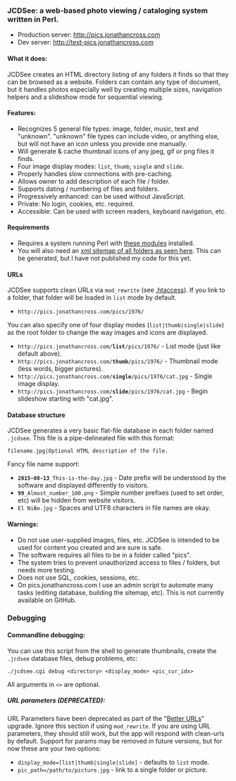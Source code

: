 ### JCDSee: a web-based photo viewing / cataloging system written in Perl.
* Production server: http://pics.jonathancross.com
* Dev server: http://test-pics.jonathancross.com

#### What it does:
JCDSee creates an HTML directory listing of any folders it finds so that they can be browsed as a website.  Folders can contain any type of document, but it handles photos especially well by creating multiple sizes, navigation helpers and a slideshow mode for sequential viewing.

#### Features:
* Recognizes 5 general file types: image, folder, music, text and "unknown".
  "unknown" file types can include video, or anything else, but will not
  have an icon unless you provide one manually.
* Will generate & cache thumbnail icons of any jpeg, gif or png files it finds.
* Four image display modes: `list`, `thumb`, `single` and `slide`.
* Properly handles slow connections with pre-caching.
* Allows owner to add description of each file / folder.
* Supports dating / numbering of files and folders.
* Progressively enhanced: can be used without JavaScript.
* Private: No login, cookies, etc. required.
* Accessible: Can be used with screen readers, keyboard navigation, etc.

#### Requirements
* Requires a system running Perl with [these modules](jcdsee.cgi#L12) installed.
* You will also need an [xml sitemap of all folders as seen here](sitemap.xml).  This can be generated, but I have not published my code for this yet.

#### URLs
JCDSee supports clean URLs via `mod_rewrite` (see [.htaccess](.htaccess#L27)).
If you link to a folder, that folder will be loaded in `list` mode by default.
* `http://pics.jonathancross.com/pics/1976/`

You can also specify one of four display modes (`list|thumb|single|slide`) as the root folder to change the way images and icons are displayed.
* <code>http:<span></span>//pics.jonathancross.com/**list**/pics/1976/</code> - List mode (just like default above).
* <code>http:<span></span>//pics.jonathancross.com/**thumb**/pics/1976/</code> - Thumbnail mode (less words, bigger pictures).
* <code>http:<span></span>//pics.jonathancross.com/**single**/pics/1976/cat.jpg</code> - Single image display.
* <code>http:<span></span>//pics.jonathancross.com/**slide**/pics/1976/cat.jpg</code> - Begin slideshow starting with "cat.jpg".

#### Database structure
JCDSee generates a very basic flat-file database in each folder named `.jcdsee`.  This file is a pipe-delineated file with this format:

    filename.jpg|Optional HTML description of the file.  

Fancy file name support:
* <code>**2015-08-13**_This-is-the-day.jpg</code> - Date prefix will be understood by the software and displayed differently to visitors.
* <code>**99**_Almost_number_100.png</code> - Simple number prefixes (used to set order, etc) will be hidden from website visitors.
* <code>El Ni**ñ**o.jpg</code> - Spaces and UTF8 characters in file names are okay.

#### Warnings:
* Do not use user-supplied images, files, etc. JCDSee is intended to be used for content you created and are sure is safe.
* The software requires all files to be in a folder called "pics".
* The system tries to prevent unauthorized access to files / folders, but needs more testing.
* Does not use SQL, cookies, sessions, etc.
* On pics.jonathancross.com I use an admin script to automate many tasks (editing database, building the sitemap, etc). This is not currently available on GitHub.

### Debugging

#### Commandline debugging:
You can use this script from the shell to generate thumbnails, create the `.jcdsee` database files, debug problems, etc:

    ./jcdsee.cgi debug <directory> <display_mode> <pic_cur_idx>
All arguments in `<>` are optional.

##### URL parameters (DEPRECATED):
URL Parameters have been deprecated as part of the "[Better URLs](https://github.com/jonathancross/pics.jonathancross.com/milestones/Better%20URLs)" upgrade.  Ignore this section if using `mod_rewrite`.  If you are using URL parameters, they should still work, but the app will respond with clean-urls by default. Support for params may be removed in future versions, but for now these are your two options:
* `display_mode=[list|thumb|single|slide]` - defaults to `list` mode.
* `pic_path=/path/to/picture.jpg` - link to a single folder or picture.
